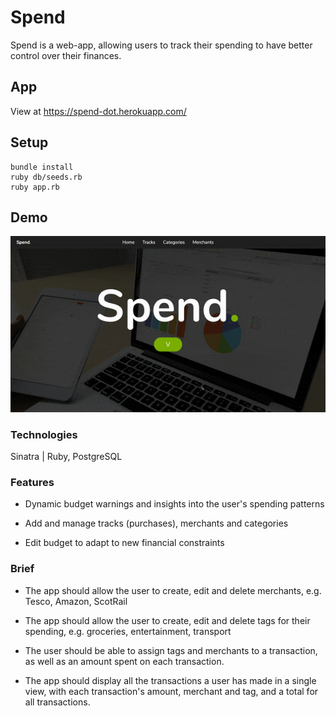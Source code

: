 # Spend

Spend is a web-app, allowing users to track their spending to have better control over their finances.

## App

View at https://spend-dot.herokuapp.com/

## Setup

```
bundle install
ruby db/seeds.rb
ruby app.rb
```

## Demo

![App Demo](public/spend_demo.gif)

### Technologies

Sinatra | Ruby, PostgreSQL

### Features

- Dynamic budget warnings and insights into the user's spending patterns

- Add and manage tracks (purchases), merchants and categories

- Edit budget to adapt to new financial constraints

### Brief

- The app should allow the user to create, edit and delete merchants, e.g. Tesco, Amazon, ScotRail

- The app should allow the user to create, edit and delete tags for their spending, e.g. groceries, entertainment, transport

- The user should be able to assign tags and merchants to a transaction, as well as an amount spent on each transaction.

- The app should display all the transactions a user has made in a single view, with each transaction's amount, merchant and tag, and a total for all transactions.
